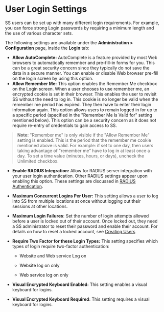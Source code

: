 [title]: # (User Login Settings)
[tags]: # (User)
[priority]: #

# User Login Settings

SS users can be set up with many different login requirements. For example, you can force strong Login passwords by requiring a minimum length and the use of various character sets.

The following settings are available under the **Administration > Configuration** page, inside the **Login** tab:

- **Allow AutoComplete:** AutoComplete is a feature provided by most Web browsers to automatically remember and pre-fill-in forms for you. This can be a great security concern since they typically do not save the data in a secure manner. You can enable or disable Web browser pre-fill on the login screen by using this option.
- **Allow Remember Me:** This option enables the Remember Me checkbox on the Login screen. When a user chooses to use remember me, an encrypted cookie is set in their browser. This enables the user to revisit SS without the need to log in. This cookie is no longer be valid when the remember me period has expired. They then have to enter their login information again. This option allows users to remain logged in for up to a specific period (specified in the "Remember Me Is Valid for" setting mentioned below). This option can be a security concern as it does not require re-entry of credentials to gain access to SS.

> **Note:** "Remember me" is only visible if the "Allow Remember Me" setting is enabled. This is the period that the remember me cookie mentioned above is valid. For example: if set to one day, then users taking advantage of "remember me" have to log in at least once a day. To set a time value (minutes, hours, or days), uncheck the Unlimited checkbox.

- **Enable RADIUS Integration:** Allow for RADIUS server integration with your user login authentication. Other RADIUS settings appear upon enabling this option. These settings are discussed in [RADIUS Authentication](../../authentication/two-factor-authentication/radius-user-authentication/index.md#Radius-Authentication).
- **Maximum Concurrent Logins Per User:** This setting allows a user to log into SS from multiple locations at once without logging out their sessions at other locations.
- **Maximum Login Failures:** Set the number of login attempts allowed before a user is locked out of their account. Once locked out, they need a SS administrator to reset their password and enable their account. For details on how to reset a locked account, see [Creating Users](../creating-users/index.md).
- **Require Two Factor for these Login Types:** This setting specifies which types of login require two-factor authentication:

  - Website and Web service Log on

  - Website log on only

  - Web service log on only

- **Visual Encrypted Keyboard Enabled:** This setting enables a visual keyboard for logins.
- **Visual Encrypted Keyboard Required:** This setting requires a visual keyboard for logins.
